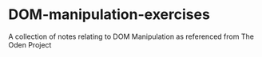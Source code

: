 # DOM-manipulation-exercises
A collection of notes relating to DOM Manipulation as referenced from The Oden Project
